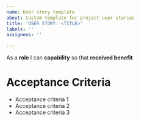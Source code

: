 ```yaml
---
name: User story template
about: Custom template for project user stories
title: 'USER STORY: <TITLE>'
labels: ''
assignees: ''

---
```


As a **role** I can **capability** so that **received benefit**


# Acceptance Criteria

- Acceptance criteria 1
- Acceptance criteria 2
- Acceptance criteria 3
